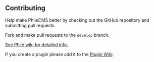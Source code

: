 ## Contributing

Help make PhileCMS better by checking out the GitHub repository and submitting pull requests.

Fork and make pull requests to the `develop` branch.

[See Phile wiki for detailed info.](https://github.com/PhileCMS/Phile/wiki/%5BDEVELOPER%5D-Developer-Guidelines)

If you create a plugin please add it to the [Plugin Wiki](https://github.com/PhileCMS/Phile/wiki/%5BCOMMUNITY%5D-Plugins).
